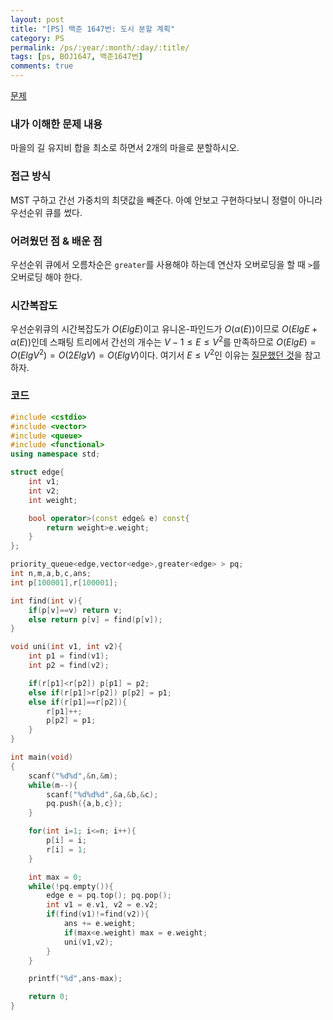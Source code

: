 ```yaml
---
layout: post
title: "[PS] 백준 1647번: 도시 분할 계획"
category: PS
permalink: /ps/:year/:month/:day/:title/
tags: [ps, BOJ1647, 백준1647번]
comments: true
---
```


[문제](https://www.acmicpc.net/problem/1647)

### 내가 이해한 문제 내용

마을의 길 유지비 합을 최소로 하면서 2개의 마을로 분할하시오.

### 접근 방식

MST 구하고 간선 가중치의 최댓값을 빼준다. 아예 안보고 구현하다보니 정렬이 아니라 우선순위 큐를 썼다.

### 어려웠던 점 & 배운 점

우선순위 큐에서 오름차순은 `greater`를 사용해야 하는데 연산자 오버로딩을 할 때 `>`를 오버로딩 해야 한다.

### 시간복잡도

우선순위큐의 시간복잡도가 $O(ElgE)$이고 유니온-파인드가 $O(\alpha(E))$이므로 $O(ElgE+\alpha(E))$인데 스패팅 트리에서 간선의 개수는 $V-1\le E \le V^2$를 만족하므로 $O(ElgE)=O(ElgV^2)=O(2ElgV)=O(ElgV)$이다. 여기서 $E \le V^2$인 이유는 [질문했던 것](https://cs.stackexchange.com/a/92185/87249)을 참고하자.

### 코드

```c++
#include <cstdio>
#include <vector>
#include <queue>
#include <functional>
using namespace std;

struct edge{
    int v1;
    int v2;
    int weight;

    bool operator>(const edge& e) const{
        return weight>e.weight;
    }
};

priority_queue<edge,vector<edge>,greater<edge> > pq;
int n,m,a,b,c,ans;
int p[100001],r[100001];

int find(int v){
    if(p[v]==v) return v;
    else return p[v] = find(p[v]);
}

void uni(int v1, int v2){
    int p1 = find(v1);
    int p2 = find(v2);

    if(r[p1]<r[p2]) p[p1] = p2;
    else if(r[p1]>r[p2]) p[p2] = p1;
    else if(r[p1]==r[p2]){
        r[p1]++;
        p[p2] = p1;
    }
}

int main(void)
{
    scanf("%d%d",&n,&m);
    while(m--){
        scanf("%d%d%d",&a,&b,&c);
        pq.push({a,b,c});
    }

    for(int i=1; i<=n; i++){
        p[i] = i;
        r[i] = 1;
    }

    int max = 0;
    while(!pq.empty()){
        edge e = pq.top(); pq.pop();
        int v1 = e.v1, v2 = e.v2;
        if(find(v1)!=find(v2)){
            ans += e.weight;
            if(max<e.weight) max = e.weight;
            uni(v1,v2);
        }
    }

    printf("%d",ans-max);

    return 0;
}
```

